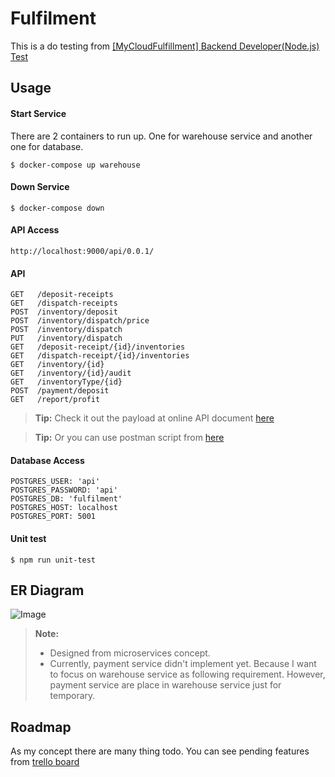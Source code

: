 Fulfilment
===================

This is a do testing from <a href="https://github.com/PandaMaru/backend-test-1?fbclid=IwAR2wopxdOgsKazkclS-Xnaq0dyuSCJUdb4LAdITMiNssB5_qu43wFnPPxOc">[MyCloudFulfillment] Backend Developer(Node.js) Test</a>

Usage
-------------
#### Start Service
There are 2 containers to run up. One for warehouse service and another one for database.
```
$ docker-compose up warehouse
```

#### Down Service
```
$ docker-compose down
```

#### API Access
```
http://localhost:9000/api/0.0.1/
```

#### API
```
GET   /deposit-receipts
GET   /dispatch-receipts
POST  /inventory/deposit
POST  /inventory/dispatch/price
POST  /inventory/dispatch
PUT   /inventory/dispatch
GET   /deposit-receipt/{id}/inventories
GET   /dispatch-receipt/{id}/inventories
GET   /inventory/{id}
GET   /inventory/{id}/audit
GET   /inventoryType/{id}
POST  /payment/deposit
GET   /report/profit
```
> **Tip:** Check it out the payload at online API document <a href="http://localhost:9000/api/0.0.1/api-docs" target="_blank">here</a>

> **Tip:** Or you can use postman script from <a href="https://drive.google.com/open?id=1tV8C2ftcvvR2bprJGbJs0z4MBg7LI1Ul" target="_blank"> here</a>


#### Database Access
```
POSTGRES_USER: 'api'
POSTGRES_PASSWORD: 'api'
POSTGRES_DB: 'fulfilment'
POSTGRES_HOST: localhost
POSTGRES_PORT: 5001
```

#### Unit test
```
$ npm run unit-test
```

ER Diagram
-------------
![Image](http://lplaikhum.com/test/MyCloudFulfillment.jpg)
> **Note:**
> - Designed from microservices concept.
> - Currently, payment service didn't implement yet. Because I want to focus on warehouse service as following requirement. However, payment service are place in warehouse service just for temporary.

Roadmap
-------------
As my concept there are many thing todo. You can see pending features from <a href="https://trello.com/b/R3iLgpnr/mycloudfulfillment" target="_blank">trello board</a>
